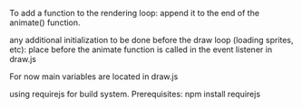 To add a function to the rendering loop:
append it to the end of the animate() function.

any additional initialization to be done before the draw loop (loading sprites, etc):
place before the animate function is called in the event listener in draw.js

For now main variables are located in draw.js


using requirejs for build system. Prerequisites: npm install requirejs
